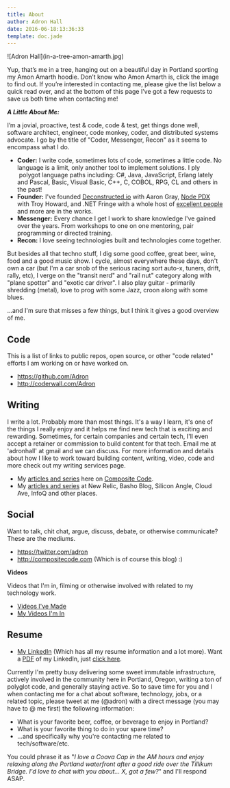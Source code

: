 ```yaml
---
title: About
author: Adron Hall
date: 2016-06-18:13:36:33
template: doc.jade
---
```

<div class="image float-right">
    ![Adron Hall](in-a-tree-amon-amarth.jpg)
</div>

Yup, that’s me in a tree, hanging out on a beautiful day in Portland sporting my Amon Amarth hoodie. Don’t know who Amon Amarth is, click the image to find out. If you’re interested in contacting me, please give the list below a quick read over, and at the bottom of this page I’ve got a few requests to save us both time when contacting me!

***A Little About Me:***

I’m a jovial, proactive, test &amp; code, code & test, get things done well, software architect, engineer, code monkey, coder, and distributed systems advocate. I go by the title of "Coder, Messenger, Recon" as it seems to encompass what I do.

* **Coder:** I write code, sometimes lots of code, sometimes a little code. No language is a limit, only another tool to implement solutions. I ply  polygot language paths including: C#, Java, JavaScript, Erlang lately and Pascal, Basic, Visual Basic, C++, C, COBOL, RPG, CL and others in the past! 
* **Founder:** I've founded <a href="http://deconstructed.io/" target="_blank">Deconstructed.io</a> with Aaron Gray, <a href="http://nodepdx.org/" target="_blank">Node PDX</a> with Troy Howard, and <a>.NET Fringe</a> with a whole host of <a href="http://dotnetfringe.org/index.html#team" target="_blank">excellent people</a> and more are in the works.
* **Messenger:** Every chance I get I work to share knowledge I've gained over the years. From workshops to one on one mentoring, pair programming or directed training. 
* **Recon:** I love seeing technologies built and technologies come together. 

But besides all that techno stuff, I dig some good coffee, great beer, wine, food and a good music show. I cycle, almost everywhere these days, don't own a car (but I'm a car snob of the serious racing sort auto-x, tuners, drift, rally, etc), I verge on the "transit nerd" and "rail nut" category along with "plane spotter" and "exotic car driver". I also play guitar - primarily shredding (metal), love to prog with some Jazz, croon along with some blues.

...and I'm sure that misses a few things, but I think it gives a good overview of me.

## Code

This is a list of links to public repos, open source, or other "code related" efforts I am working on or have worked on.

* <a href="https://github.com/Adron" target="_blank">https://github.com/Adron</a>
* <a href="http://coderwall.com/Adron" target="_blank">http://coderwall.com/Adron</a>

##  Writing 

I write a lot. Probably more than most things. It's a way I learn, it's one of the things I really enjoy and it helps me find new tech that is exciting and rewarding. Sometimes, for certain companies and certain tech, I'll even accept a retainer or commission to build content for that tech. Email me at 'adronhall' at gmail and we can discuss. For more information and details about how I like to work toward building content, writing, video, code and more check out my writing services page.

* My <a href="http://compositecode.com/write-up-series/">articles and series</a> here on <a href="http://compositecode.com">Composite Code</a>.
* My <a href="http://compositecode.com/write-up-series/my-work-elsewhere/">articles and series</a> at New Relic, Basho Blog, Silicon Angle, Cloud Ave, InfoQ and other places.

##  Social 

Want to talk, chit chat, argue, discuss, debate, or otherwise communicate? These are the mediums.

* <a href="https://twitter.com/adron" target="_blank">https://twitter.com/adron</a>
* <a href="http://compositecode.com">http://compositecode.com</a> (Which is of course this blog) :)

**Videos**

Videos that I'm in, filming or otherwise involved with related to my technology work.

* <a href="http://compositecode.com/about/my-videos/">Videos I've Made</a>
* <a href="http://compositecode.com/about/my-videos/videos/">My Videos I'm In</a>

##  Resume 

* <a href="http://www.linkedin.com/in/adron" target="_blank">My LinkedIn</a> (Which has all my resume information and a lot more). Want a <a href="http://www.linkedin.com/profile/pdf?id=1178188&amp;locale=en_US&amp;authType=name&amp;authToken=PKIm&amp;pdfFileName=AdronHall&amp;disablePdfCompression=true&amp;trk=pdf_pro_full" target="_blank">PDF</a> of my LinkedIn, just <a href="http://www.linkedin.com/profile/pdf?id=1178188&amp;locale=en_US&amp;authType=name&amp;authToken=PKIm&amp;pdfFileName=AdronHall&amp;disablePdfCompression=true&amp;trk=pdf_pro_full" target="_blank">click here</a>.

Currently I'm pretty busy delivering some sweet immutable infrastructure, actively involved in the community here in Portland, Oregon, writing a ton of polyglot code, and generally staying active. So to save time for you and I when contacting me for a chat about software, technology, jobs, or a related topic, please tweet at me (@adron) with a direct message (you may have to @ me first) the following information:

* What is your favorite beer, coffee, or beverage to enjoy in Portland?
* What is your favorite thing to do in your spare time?
* ...and specifically why you're contacting me related to tech/software/etc.

You could phrase it as "*I love a Coava Cap in the AM hours and enjoy relaxing along the Portland waterfront after a good ride over the Tillikum Bridge. I'd love to chat with you about... X, got a few?*" and I'll respond ASAP.
